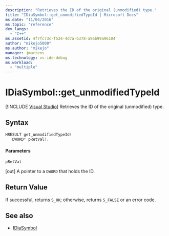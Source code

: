 ```yaml
---
description: "Retrieves the ID of the original (unmodified) type."
title: "IDiaSymbol::get_unmodifiedTypeId | Microsoft Docs"
ms.date: "11/04/2016"
ms.topic: "reference"
dev_langs:
  - "C++"
ms.assetid: 4f7fc73c-f524-4d7a-b378-a9ab99a96104
author: "mikejo5000"
ms.author: "mikejo"
manager: jmartens
ms.technology: vs-ide-debug
ms.workload:
  - "multiple"
---
```

# IDiaSymbol::get_unmodifiedTypeId

 [!INCLUDE [Visual Studio](~/includes/applies-to-version/vs-windows-only.md)]
Retrieves the ID of the original (unmodified) type.

## Syntax

```C++
HRESULT get_unmodifiedTypeId(
   DWORD* pRetVal);
```

#### Parameters
 `pRetVal`

[out] A pointer to a `DWORD` that holds the ID.

## Return Value
 If successful, returns `S_OK`; otherwise, returns `S_FALSE` or an error code.

## See also
- [IDiaSymbol](../../debugger/debug-interface-access/idiasymbol.md)
